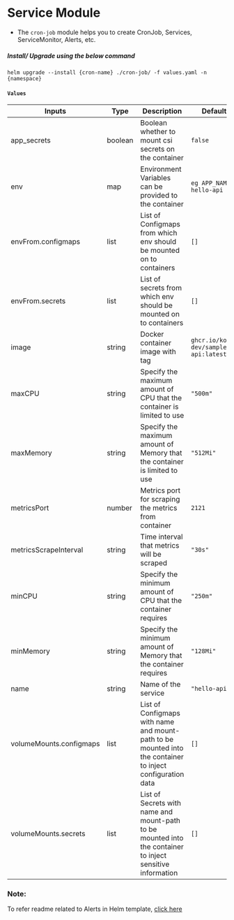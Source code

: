 # Service Module
- The `cron-job` module helps you to create CronJob, Services, ServiceMonitor, Alerts, etc.

##### Install/ Upgrade using the below command
```
helm upgrade --install {cron-name} ./cron-job/ -f values.yaml -n {namespace}
```

####  `Values`

| Inputs                             | Type    | Description                                                                                                         | Default                              |
|------------------------------------|---------|---------------------------------------------------------------------------------------------------------------------|--------------------------------------|
| app_secrets                        | boolean | Boolean whether to mount csi secrets on the container                                                               | `false`                              |
| env                                | map     | Environment Variables can be provided to the container                                                              | `eg APP_NAME: hello-api`             |
| envFrom.configmaps                 | list    | List of Configmaps from which env should be mounted on to containers                                                | `[]`                                 |
| envFrom.secrets                    | list    | List of secrets from which env should be mounted on to containers                                                   | `[]`                                 |
| image                              | string  | Docker container image with tag                                                                                     | `ghcr.io/kops-dev/sample-api:latest` |
| maxCPU                             | string  | Specify the maximum amount of CPU that the container is limited to use                                              | `"500m"`                             |
| maxMemory                          | string  | Specify the maximum amount of Memory that the container is limited to use                                           | `"512Mi"`                            |
| metricsPort                        | number  | Metrics port for scraping the metrics from container                                                                | `2121`                               |
| metricsScrapeInterval              | string  | Time interval that metrics will be scraped                                                                          | `"30s"`                              |
| minCPU                             | string  | Specify the minimum amount of CPU that the container requires                                                       | `"250m"`                             |
| minMemory                          | string  | Specify the minimum amount of Memory that the container requires                                                    | `"128Mi"`                            |
| name                               | string  | Name of the service                                                                                                 | `"hello-api"`                        |
| volumeMounts.configmaps            | list    | List of Configmaps with name and mount-path to be mounted into the container to inject configuration data           | `[]`                                 |
| volumeMounts.secrets               | list    | List of Secrets with name and mount-path to be mounted into the container to inject sensitive information           | `[]`                                 |

### Note:
To refer readme related to Alerts in Helm template, [click here](ALERTS.md)
